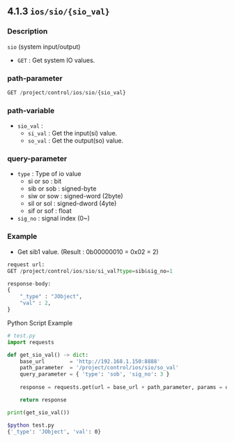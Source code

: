 ﻿## 4.1.3 `ios/sio/{sio_val}`

### Description

`sio` (system input/output)

- `GET` : Get system IO values.

### path-parameter

```python
GET /project/control/ios/sio/{sio_val}
```

### path-variable

- `sio_val` :
  - `si_val` : Get the input(si) value.
  - `so_val` : Get the output(so) value.

### query-parameter

- `type` : Type of io value
  - si or so : bit
  - sib or sob : signed-byte
  - siw or sow : signed-word (2byte)
  - sil or sol : signed-dword (4yte)
  - sif or sof : float
- `sig_no` : signal index (0~)


### Example

- Get sib1 value. (Result : 0b00000010 = 0x02 = 2)

```python
request url:
GET /project/control/ios/sio/si_val?type=sib&sig_no=1

response-body:
{
    "_type" : "JObject",
    "val" : 2,
}
```

Python Script Example

```python
# test.py
import requests

def get_sio_val() -> dict:
    base_url        = 'http://192.168.1.150:8888'
    path_parameter  = '/project/control/ios/sio/so_val'
    query_parameter = { 'type': 'sob', 'sig_no': 3 }
    
    response = requests.get(url = base_url + path_parameter, params = query_parameter).json()

    return response

print(get_sio_val())
```
```sh
$python test.py
{'_type': 'JObject', 'val': 0}
```